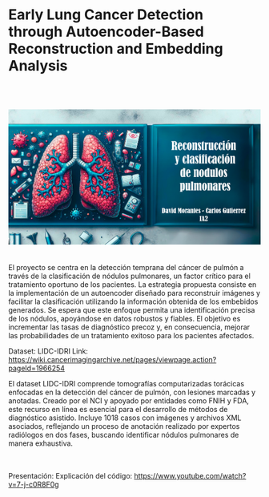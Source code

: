 # Early Lung Cancer Detection through Autoencoder-Based Reconstruction and Embedding Analysis

<br><br><br>
![banner](https://github.com/PhantomBlack219/IA2/blob/main/BANNER.png)
<br><br><br>
El proyecto se centra en la detección temprana del cáncer de pulmón a través de la clasificación de nódulos pulmonares, un factor crítico para el tratamiento oportuno de los pacientes. La estrategia propuesta consiste en la implementación de un autoencoder diseñado para reconstruir imágenes y facilitar la clasificación utilizando la información obtenida de los embebidos generados. Se espera que este enfoque permita una identificación precisa de los nódulos, apoyándose en datos robustos y fiables. El objetivo es incrementar las tasas de diagnóstico precoz y, en consecuencia, mejorar las probabilidades de un tratamiento exitoso para los pacientes afectados.

Dataset: LIDC-IDRI
Link: https://wiki.cancerimagingarchive.net/pages/viewpage.action?pageId=1966254

El dataset LIDC-IDRI comprende tomografías computarizadas torácicas enfocadas en la detección del cáncer de pulmón, con lesiones marcadas y anotadas. Creado por el NCI y apoyado por entidades como FNIH y FDA, este recurso en línea es esencial para el desarrollo de métodos de diagnóstico asistido. Incluye 1018 casos con imágenes y archivos XML asociados, reflejando un proceso de anotación realizado por expertos radiólogos en dos fases, buscando identificar nódulos pulmonares de manera exhaustiva. <br><br><br>

Presentación: 
Explicación del código: https://www.youtube.com/watch?v=7-j-c0R8F0g

